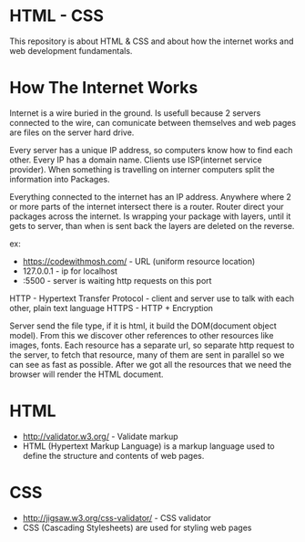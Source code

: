 # HTML - CSS

This repository is about HTML & CSS and about how the internet works and web development fundamentals.

# How The Internet Works

Internet is a wire buried in the ground. Is usefull because 2 servers connected to the wire, can comunicate between themselves and web pages are files on the server hard drive.

Every server has a unique IP address, so computers know how to find each other. Every IP has a domain name. Clients use ISP(internet service provider). When something is travelling on interner computers split the information into Packages.

Everything connected to the internet has an IP address. Anywhere where 2 or more parts of the internet intersect there is a router. Router direct your packages across the internet. Is wrapping your package with layers, until it gets to server, than when is sent back the layers are deleted on the reverse.

ex: 
- https://codewithmosh.com/ - URL (uniform resource location)
- 127.0.0.1 - ip for localhost
- :5500 - server is waiting http requests on this port

HTTP - Hypertext Transfer Protocol - client and server use to talk with each other, plain text language
HTTPS - HTTP + Encryption

Server send the file type, if it is html, it build the DOM(document object model). From this we discover other references to other resources like images, fonts. Each resource has a separate url, so separate http request to the server, to fetch that resource, many of them are sent in parallel so we can see as fast as possible. After we got all the resources that we need the browser will render the HTML document.

# HTML 

- http://validator.w3.org/ - Validate markup
- HTML (Hypertext Markup Language) is a markup language used to define the structure and contents of web pages.

# CSS

- http://jigsaw.w3.org/css-validator/ - CSS validator
- CSS (Cascading Stylesheets) are used for styling web pages
